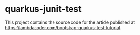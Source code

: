 # quarkus-junit-test

This project contains the source code for the article published at https://lambdacoder.com/bootstrap-quarkus-test-tutorial.
